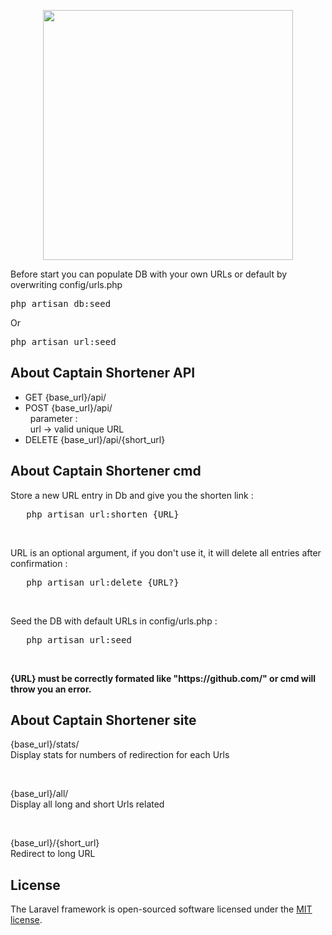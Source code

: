 <p align="center"><a href="https://laravel.com" target="_blank"><img src="https://raw.githubusercontent.com/laravel/art/master/logo-lockup/5%20SVG/2%20CMYK/1%20Full%20Color/laravel-logolockup-cmyk-red.svg" width="400"></a></p>

<P>
    Before start you can populate DB with your own URLs or default by overwriting config/urls.php
    <pre>php artisan db:seed</pre>
    Or
   <pre>php artisan url:seed</pre>
</p>

## About Captain Shortener API

<ul>
    <li>
GET {base_url}/api/
    </li>
     <li>
POST {base_url}/api/
<br/> &nbsp; parameter : <br/> &nbsp; url -> valid unique URL 
    </li>
     <li>
DELETE {base_url}/api/{short_url}
    </li>
</ul>

## About Captain Shortener cmd
<p>Store a new URL entry in Db and give you the shorten link :</p>
<p> 
   <pre>   php artisan url:shorten {URL} </pre>
</p>
<br/>
<p>URL is an optional argument, if you don't use it, it will delete all entries after confirmation :</p>
<p> 
   <pre>   php artisan url:delete {URL?} </pre>
</p>
<br/>
<p>Seed the DB with default URLs in config/urls.php :</p>
<p> 
   <pre>   php artisan url:seed </pre>
</p>
<br/>
<p style="font-weight:bold">
    {URL} must be correctly formated like "https://github.com/" or cmd will throw you an error.
</p>

## About Captain Shortener site
<p>
    {base_url}/stats/
    <br/>
    Display stats for numbers of redirection for each Urls
</p>
<br/>
<p>
    {base_url}/all/
    <br/>
    Display all long and short Urls related
</p>
<br/>
<p>
    {base_url}/{short_url}
    <br/>
    Redirect to long URL 
</p>

## License

The Laravel framework is open-sourced software licensed under the [MIT license](https://opensource.org/licenses/MIT).
